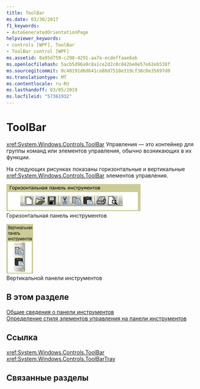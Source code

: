 ```yaml
---
title: ToolBar
ms.date: 03/30/2017
f1_keywords:
- AutoGeneratedOrientationPage
helpviewer_keywords:
- controls [WPF], ToolBar
- ToolBar control [WPF]
ms.assetid: 8a95d759-c298-4291-aa7e-ecdeffaae6ab
ms.openlocfilehash: 5acb5d96a9c8a1ce2d2c0c842be0e57e62eb538f
ms.sourcegitcommit: 0c48191d6d641ce88d7510e319cf38c0e35697d0
ms.translationtype: MT
ms.contentlocale: ru-RU
ms.lasthandoff: 03/05/2019
ms.locfileid: "57361932"
---
```

# <a name="toolbar"></a>ToolBar
<xref:System.Windows.Controls.ToolBar> Управления — это контейнер для группы команд или элементов управления, обычно возникающих в их функции.  
  
 На следующих рисунках показаны горизонтальные и вертикальные <xref:System.Windows.Controls.ToolBar> элементов управления.  
  
 ![Горизонтальная панель инструментов](./media/ss-ctl-horztoolbar.GIF "SS_CTL_horztoolbar")  
Горизонтальная панель инструментов  
  
 ![Вертикальной панели инструментов](./media/ss-ctl-verttoolbar.GIF "SS_CTL_verttoolbar")  
Вертикальной панели инструментов  
  
## <a name="in-this-section"></a>В этом разделе  
 [Общие сведения о панели инструментов](toolbar-overview.md)  
  [Определение стиля элементов управления на панели инструментов](how-to-style-controls-on-a-toolbar.md)  
  
## <a name="reference"></a>Ссылка  
 <xref:System.Windows.Controls.ToolBar>  
  <xref:System.Windows.Controls.ToolBarTray>  
  
## <a name="related-sections"></a>Связанные разделы
